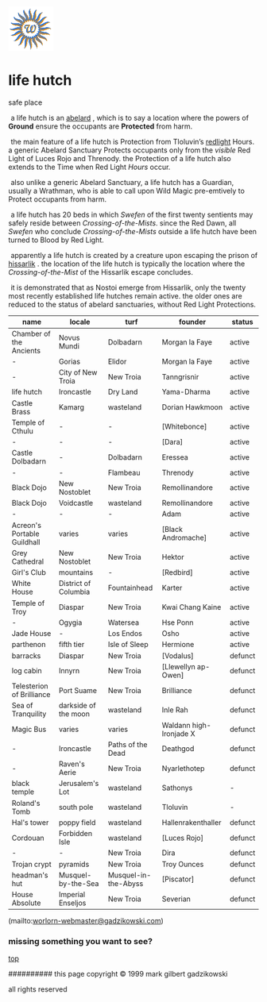 ![wsun](assets/wsun.gif)

# life hutch



 safe place

![xparent](assets/xparent.gif)  a life hutch is an  [abelard](abelard.md) , which is to say a location where the powers of **Ground** ensure the occupants are **Protected** from harm.

  ![xparent](assets/xparent.gif)  the main feature of a life hutch is Protection from Tloluvin’s  [redlight](redlight.md)  Hours. a generic Abelard Sanctuary Protects occupants only from the *visible* Red Light of Luces Rojo and Threnody. the Protection of a life hutch also extends to the Time when Red Light *Hours* occur.

  ![xparent](assets/xparent.gif)  also unlike a generic Abelard Sanctuary, a life hutch has a Guardian, usually a Wrathman, who is able to call upon Wild Magic pre-emtively to Protect occupants from harm.

  ![xparent](assets/xparent.gif)  a life hutch has 20 beds in which *Swefen* of the first twenty sentients may safely reside between *Crossing-of-the-Mists*. since the Red Dawn, all *Swefen* who conclude *Crossing-of-the-Mists* outside a life hutch have been turned to Blood by Red Light.

  ![xparent](assets/xparent.gif)  apparently a life hutch is created by a creature upon escaping the prison of  [hissarlik](hissarlik.md) . the location of the life hutch is typically the location where the *Crossing-of-the-Mist* of the Hissarlik escape concludes.

  ![xparent](assets/xparent.gif)  it is demonstrated that as Nostoi emerge from Hissarlik, only the twenty most recently established life hutches remain active. the older ones are reduced to the status of abelard sanctuaries, without Red Light Protections. 





 

|  **name**                     |  **locale**            |  **turf**              |  **founder**              | **status** | 
| ----------------------------- | ---------------------- | ---------------------- | ------------------------- | ---------- | 
|  Chamber of the Ancients      |  Novus Mundi           |  Dolbadarn             |  Morgan la Faye           |  active    | 
|  -                            |  Gorias                |  Elidor                |  Morgan la Faye           |  active    | 
|  -                            |  City of New Troia     |  New Troia             |  Tanngrisnir              |  active    | 
|  life hutch                   |  Ironcastle            |  Dry Land              |  Yama-Dharma              |  active    | 
|  Castle Brass                 |  Kamarg                |  wasteland             |  Dorian Hawkmoon          |  active    | 
|  Temple of Cthulu             |  -                     |  -                     |  [Whitebonce]             |  active    | 
|  -                            |  -                     |  -                     |  [Dara]                   |  active    | 
|  Castle Dolbadarn             |  -                     |  Dolbadarn             |  Eressea                  |  active    | 
|  -                            |  -                     |  Flambeau              |  Threnody                 |  active    | 
|  Black Dojo                   |  New Nostoblet         |  New Troia             |  Remollinandore           |  active    | 
|  Black Dojo                   |  Voidcastle            |  wasteland             |  Remollinandore           |  active    | 
|  -                            |  -                     |  -                     |  Adam                     |  active    | 
|  Acreon's Portable Guildhall  |  varies                |  varies                |  [Black Andromache]       |  active    | 
|  Grey Cathedral               |  New Nostoblet         |  New Troia             |  Hektor                   |  active    | 
|  Girl's Club                  |  mountains             |  -                     |  [Redbird]                |  active    | 
|  White House                  |  District of Columbia  |  Fountainhead          |  Karter                   |  active    | 
|  Temple of Troy               |  Diaspar               |  New Troia             |  Kwai Chang Kaine         |  active    | 
|  -                            |  Ogygia                |  Watersea              |  Hse Ponn                 |  active    | 
|  Jade House                   |  -                     |  Los Endos             |  Osho                     |  active    | 
|  parthenon                    |  fifth tier            |  Isle of Sleep         |  Hermione                 |  active    | 
|  barracks                     |  Diaspar               |  New Troia             |  [Vodalus]                |  defunct   | 
|  log cabin                    |  Innyrn                |  New Troia             |  [Llewellyn ap-Owen]      |  defunct   | 
|  Telesterion of Brilliance    |  Port Suame            |  New Troia             |  Brilliance               |  defunct   | 
|  Sea of Tranquility           |  darkside of the moon  |  wasteland             |  Inle Rah                 |  defunct   | 
|  Magic Bus                    |  varies                |  varies                |  Waldann high-Ironjade X  |  defunct   | 
|  -                            |  Ironcastle            |  Paths of the Dead     |  Deathgod                 |  defunct   | 
|  -                            |  Raven's Aerie         |  New Troia             |  Nyarlethotep             |  defunct   | 
|  black temple                 |  Jerusalem's Lot       |  wasteland             |  Sathonys                 |  -         | 
|  Roland's Tomb                |  south pole            |  wasteland             |  Tloluvin                 |  -         | 
|  Hal's tower                  |  poppy field           |  wasteland             |  Hallenrakenthaller       |  defunct   | 
|  Cordouan                     |  Forbidden Isle        |  wasteland             |  [Luces Rojo]             |  defunct   | 
|  -                            |  -                     |  New Troia             |  Dira                     |  defunct   | 
|  Trojan crypt                 |  pyramids              |  New Troia             |  Troy Ounces              |  defunct   | 
|  headman's hut                |  Musquel-by-the-Sea    |  Musquel-in-the-Abyss  |  [Piscator]               |  defunct   | 
|  House Absolute               |  Imperial Enseljos     |  New Troia             |  Severian                 |  defunct   | 

 

 (mailto:worlorn-webmaster@gadzikowski.com) 

 
### missing something you want to see?



 [top](#top) 

 
########## this page copyright © 1999 mark gilbert gadzikowski

 all rights reserved
